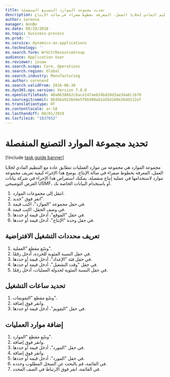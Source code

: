 ```yaml
---
title: تحديد مجموعة الموارد التصنيع المنفصلة
description: مجموعة الموارد هي مجموعة من موارد العمليات تتطابق عادة مع التنظيم المادي لخلايا العمل، المعرفة بخطوط صفراء في صالة الإنتاج.
author: sorenva
manager: AnnBe
ms.date: 08/29/2018
ms.topic: business-process
ms.prod: ''
ms.service: dynamics-ax-applications
ms.technology: ''
ms.search.form: WrkCtrResourceGroup
audience: Application User
ms.reviewer: josaw
ms.search.scope: Core, Operations
ms.search.region: Global
ms.search.industry: Manufacturing
ms.author: sorenand
ms.search.validFrom: 2016-06-30
ms.dyn365.ops.version: Version 7.0.0
ms.openlocfilehash: 40a0638662cbace147aeb24bd20d3ae34a0c1670
ms.sourcegitcommit: 8b4b6a9226d4e5f66498ab2a5b4160e26dd112af
ms.translationtype: HT
ms.contentlocale: ar-SA
ms.lasthandoff: 08/01/2019
ms.locfileid: "1837652"
---
```

# <a name="define-discrete-manufacturing-resource-group"></a>تحديد مجموعة الموارد التصنيع المنفصلة

[!include [task guide banner](../../includes/task-guide-banner.md)]

مجموعة الموارد هي مجموعة من موارد العمليات تتطابق عادة مع التنظيم المادي لخلايا العمل، المعرفة بخطوط صفراء في صالة الإنتاج. يوضح هذا الإجراء كيفية تعريف مجموعة موارد لاستخدامها في عملية إنتاج منفصلة. يمكنك استعراض هذا الإجراء في شركة بيانات العرض التوضيحي USMF، أو باستخدام البيانات الخاصة بك.

1. انتقل إلى مجموعات الموارد.
2. انقر فوق "جديد".
3. في حقل مجموعة "الموارد"، اكتب قيمة.
4. في وصف الحقل، اكتب قيمة.
5. في حقل "الموقع"، أدخل قيمة أو حددها.
6. في حقل وحدة "الإنتاج"، أدخل قيمة أو حددها.

## <a name="define-default-operational-parameters"></a>تعريف محددات التشغيل الافتراضية
1. وسّع مقطع "العملية".
2. في حقل النسبة المئوية للخردة، أدخل رقمًا.
3. في حقل فئة "الإعداد"، أدخل قيمة أو حددها.
4. في حقل "وقت التشغيل"، أدخل قيمة أو حددها.
5. في حقل النسبة المئوية لجدولة العمليات، أدخل رقمًا.

## <a name="define-operating-hours"></a>تحديد ساعات التشغيل
1. وسّع مقطع "التقويمات".
2. وانقر فوق إضافة.
3. في حقل "التقويم"، أدخل قيمة أو حددها.

## <a name="add-operations-resources"></a>إضافة موارد العمليات
1. وسّع مقطع "الموارد".
2. وانقر فوق إضافة.
3. في حقل "المورد"، أدخل قيمة أو حددها.
4. وانقر فوق إضافة.
5. في حقل "المورد"، أدخل قيمة أو حددها.
6. في القائمة، قم بالبحث عن السجل المطلوب وحدده.
7. في القائمة، انقر فوق الارتباط في الصف المحدد.

